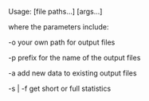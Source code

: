 Usage: [file paths…] [args...]

where the parameters include:

-o          your own path for output files

-p          prefix for the name of the output files

-a          add new data to existing output files

-s | -f     get short or full statistics
